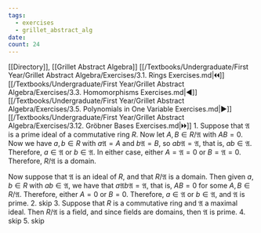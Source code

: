 ```yaml
---
tags:
  - exercises
  - grillet_abstract_alg
date:
count: 24
---
```

[[Directory]], [[Grillet Abstract Algebra]]
[[/Textbooks/Undergraduate/First Year/Grillet Abstract Algebra/Exercises/3.1. Rings Exercises.md|🞀🞀]] [[/Textbooks/Undergraduate/First Year/Grillet Abstract Algebra/Exercises/3.3. Homomorphisms Exercises.md|◀]] [[/Textbooks/Undergraduate/First Year/Grillet Abstract Algebra/Exercises/3.5. Polynomials in One Variable Exercises.md|▶]] [[/Textbooks/Undergraduate/First Year/Grillet Abstract Algebra/Exercises/3.12. Gröbner Bases Exercises.md|🞂🞂]]
1. 
Suppose that $\mathfrak{A}$ is a prime ideal of a commutative ring ${} R {}$. Now let ${} A,\, B \in R / \mathfrak{A} {}$ with ${} AB=0 {}$. Now we have ${} a,\, b \in R {}$ with $a\mathfrak{A}=A {}$ and ${} b \mathfrak{A}=B {}$, so ${} ab \mathfrak{A} = \mathfrak{A} {}$, that is, ${} ab \in \mathfrak{A} {}$. Therefore, ${} a \in \mathfrak{A} {}$ or ${} b \in \mathfrak{A} {}$. In either case, either ${} A=\mathfrak{A}=0 {}$ or ${} B=\mathfrak{A}=0 {}$. Therefore, ${} R /\mathfrak{A} {}$ is a domain. 

Now suppose that $\mathfrak{A}$ is an ideal of $R$, and that ${} R / \mathfrak{A} {}$ is a domain. Then given ${} a,\, b \in R$ with ${} ab \in \mathfrak{A} {}$, we have that ${} a \mathfrak{A} b \mathfrak{A}=\mathfrak{A} {}$, that is, ${} AB=0 {}$ for some ${} A,\,  B\in R / \mathfrak{A} {}$. Therefore, either ${} A=0 {}$ or ${} B=0 {}$. Therefore, ${} a \in \mathfrak{A} {}$ or ${} b \in  \mathfrak{A} {}$, and $\mathfrak{A}$ is prime.
2. skip
3. 
Suppose that $R$ is a commutative ring and $\mathfrak{A}$ a maximal ideal. Then ${} R / \mathfrak{A} {}$ is a field, and since fields are domains, then $\mathfrak{A}$ is prime. 
4. skip
5. skip
